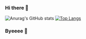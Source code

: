 ### Hi there 👋

![Anurag's GitHub stats](https://github-readme-stats.vercel.app/api?username=MaryWylde&count_private=true&show_icons=true&theme=transparent)
[![Top Langs](https://github-readme-stats.vercel.app/api/top-langs/?username=MaryWylde&size_weight=0.5&count_weight=0.5)](https://github.com/MaryWylde/github-readme-stats)
### Byeeee 👋

<!--
**MaryWylde/MaryWylde** is a ✨ _special_ ✨ repository because its `README.md` (this file) appears on your GitHub profile.

Here are some ideas to get you started:

- 🔭 I’m currently working on ...
- 🌱 I’m currently learning ...
- 👯 I’m looking to collaborate on ...
- 🤔 I’m looking for help with ...
- 💬 Ask me about ...
- 📫 How to reach me: ...
- 😄 Pronouns: ...
- ⚡ Fun fact: ...
-->

